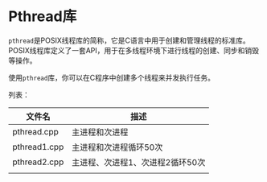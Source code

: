 # Pthread库

`pthread`是POSIX线程库的简称，它是C语言中用于创建和管理线程的标准库。POSIX线程库定义了一套API，用于在多线程环境下进行线程的创建、同步和销毁等操作。

使用`pthread`库，你可以在C程序中创建多个线程来并发执行任务。



列表：

| 文件名       | 描述                             |
| ------------ | -------------------------------- |
| pthread.cpp  | 主进程和次进程                   |
| pthread1.cpp | 主进程和次进程循环50次           |
| pthread2.cpp | 主进程、次进程1、次进程2循环50次 |
|              |                                  |



